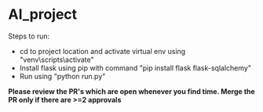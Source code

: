 # AI_project

Steps to run:
<ul>
<li> cd to project location and activate virtual env using "venv\scripts\activate"  </li> 
<li> Install flask using pip with command "pip install flask flask-sqlalchemy" </li> 
<li> Run using "python run.py"   </li> 
</ul>


<p>
 <b>Please review the PR's which are open whenever you find time. Merge the PR only if there are >=2 approvals</b>
  
</p>

